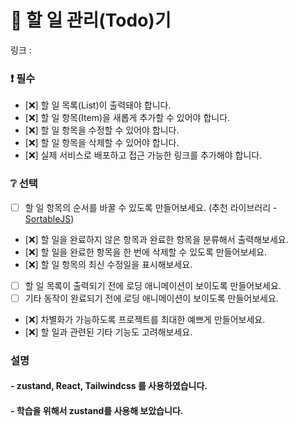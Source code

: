 # 📌 할 일 관리(Todo)기

링크 : 
 
### ❗ 필수

- [❌] 할 일 목록(List)이 출력돼야 합니다.
- [❌] 할 일 항목(Item)을 새롭게 추가할 수 있어야 합니다.
- [❌] 할 일 항목을 수정할 수 있어야 합니다.
- [❌] 할 일 항목을 삭제할 수 있어야 합니다.
- [❌] 실제 서비스로 배포하고 접근 가능한 링크를 추가해야 합니다.

### ❔ 선택

- [ ] 할 일 항목의 순서를 바꿀 수 있도록 만들어보세요. (추천 라이브러리 - [SortableJS](http://sortablejs.github.io/Sortable/))
- [❌] 할 일을 완료하지 않은 항목과 완료한 항목을 분류해서 출력해보세요.
- [❌] 할 일을 완료한 항목을 한 번에 삭제할 수 있도록 만들어보세요.
- [❌] 할 일 항목의 최신 수정일을 표시해보세요.
- [ ] 할 일 목록이 출력되기 전에 로딩 애니메이션이 보이도록 만들어보세요.
- [ ] 기타 동작이 완료되기 전에 로딩 애니메이션이 보이도록 만들어보세요.
- [❌] 차별화가 가능하도록 프로젝트를 최대한 예쁘게 만들어보세요.
- [❌] 할 일과 관련된 기타 기능도 고려해보세요.

### 설명
#### - zustand, React, Tailwindcss 를 사용하였습니다.
#### - 학습을 위해서 zustand를 사용해 보았습니다.